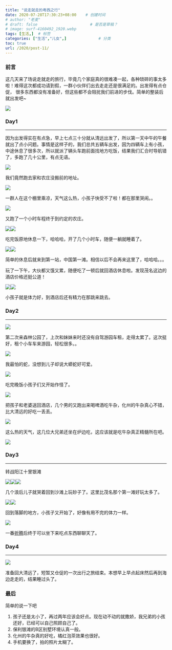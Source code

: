 ```yaml
---
title: "说走就走的粤西之行"
date: 2020-07-28T17:30:23+08:00    # 创建时间
# author: "老麦"
# draft: false                       # 是否是草稿？
# image: surf-4160492_1920.webp
tags: [生活,]  # 标签
categories: ["生活","儿女",]              # 分类
toc: true
url: /2020/post-11/
---
```


### 前言

这几天来了场说走就走的旅行，毕竟几个家庭真的很难凑一起，各种琐碎的事太多啦！难得这次都成功请到假，一群小伙伴们出去走走还是很满足的。出发得有点仓促， 很多东西都没有准备好，但这些都不会阻扰我们前进的步伐。简单的整装后就出发吧~

![](postImages/laomai/2023/02/27/163fc1a30c2973-1.webp)

### Day1

------

因为出发得实在有点急，早上七点三十分就从清远出发了，所以第一天中午的午餐就出了点小问题。事情是这样子的，我们总共五辆车出发，因为四辆车上有小孩，中途休息了很多次，所以就派了辆头车跑前面找地方吃饭，结果我们汇合时导航错了，多跑了几十公里，有点无语。

![](postImages/laomai/2023/02/27/163fc1a30cdeeb-1.webp)

我们竟然跑去家和农庄没搬前的地址。

![](postImages/laomai/2023/02/27/163fc1a30d5965-1.webp)

一群人在这个棚里乘凉，天气这么热，小孩子快受不了啦！都在那里哭闹。。

![](postImages/laomai/2023/02/27/163fc1a30dcffe-1.webp)

又跑了一个小时车程终于到约定的农庄。

![](postImages/laomai/2023/02/27/163fc1a30e539a-1.webp)![](postImages/laomai/2023/02/27/163fc1a30ec5a1-1.webp)

吃完饭原地休息一下，哈哈哈，开了几个小时车，随便一躺就睡着了。

![](postImages/laomai/2023/02/27/163fc1a310113d-1.webp)![](postImages/laomai/2023/02/27/163fc1a3107e28-1.webp)

简单的休息后就来到第一站，中国第一滩。相信以后不会再来这里了，哈哈哈。。。

玩了一下午，大伙都又饿又累，随便吃了一顿后就回酒店休息啦。发现茂名这边的酒店价格还挺公道！

![](postImages/laomai/2023/02/27/163fc1a310f9a1-1.webp)![](postImages/laomai/2023/02/27/163fc1a31170a7-1.webp)

小孩子就是体力好，到酒店后还有精力在那跳来跳去。

### Day2

------

![](postImages/laomai/2023/02/27/163fc1a312046c-1.webp)

第二次来森林公园了，上次和妹妹来时还没有自驾游园车租，走得太累了。这次挺好，租个小车车来游园，轻松很多。。

![](postImages/laomai/2023/02/27/163fc1a3128698-1.webp)

我最怕的蛇，没想到儿子却说大蟒蛇好可爱。

![](postImages/laomai/2023/02/27/163fc1a31303d7-1.webp)

吃完晚饭小孩子们又开始作怪了。

![](postImages/laomai/2023/02/27/163fc1a3137d87-1.webp)

把孩子和老婆送回酒店，几个男的又跑出来喝啤酒吃牛杂，化州的牛杂真心不错，比大清远的好吃一丢丢。

![](postImages/laomai/2023/02/27/163fc1a313f369-1.webp)

这么热的天气，这几位大兄弟还坐在炉边吃，这应该就是吃牛杂真正精髓所在吧。

![](postImages/laomai/2023/02/27/163fc1a314708e-1.webp)

### Day3

------

转战阳江十里银滩

![](postImages/laomai/2023/02/27/163fc1a314eb7a-1.webp)![](postImages/laomai/2023/02/27/163fc1a3155776-1.webp)![](postImages/laomai/2023/02/27/163fc1a315e28f-1.webp)

几个浪后儿子就哭着回到沙滩上玩砂子了。这里比茂名那个第一滩好玩太多了。

![](postImages/laomai/2023/02/27/163fc1a3166185-1.webp)![](postImages/laomai/2023/02/27/163fc1a316da4b-1.webp)

回到落脚的地方，小孩子又开始了，好像有用不完的体力一样。

![](postImages/laomai/2023/02/27/163fc1a3176f26-1.webp)

一番[折腾](折腾.md)后终于可以坐下来吃点东西聊聊天了。

### Day4

------

![](postImages/laomai/2023/02/27/163fc1a317e809-1.webp)

准备回大清远了，短暂又仓促的一次出行之旅结束。本想早上早点起床然后再到海边走走的，结果睡过头了。

### 最后

简单的说一下吧

1. 孩子还是太小了，再过两年应该会好点。现在动不动的就撒娇，我兄弟的小孩还好，已经可以自己照顾自己了。
2. 保利银滩的B区别墅环境认真一般。
3. 化州的牛杂真的好吃，橘红泡茶效果也很好。
4. 手机要换了，拍的照片太糊了。